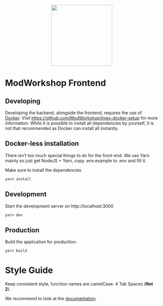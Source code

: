 <p align="center"><a href="https://modworkshop.net" target="_blank"><img src="https://modworkshop.net/assets/mws_logo_white.svg" width="200"></a></p>

# ModWorkshop Frontend

## Developing
Developing the backend, alongside the frontend, requires the use of [Docker](https://www.docker.com/).
Visit https://github.com/ModWorkshop/mws-docker-setup for more information.
While it is possible to install all dependencies by yourself, it is not that recommended as Docker can install all instantly.

## Docker-less installation
There isn't too much special things to do for the front-end.
We use Yarn mainly so just get NodeJS + Yarn, copy .env.example to .env and fill it.

Make sure to install the dependencies
```bash
yarn install
```

## Development
Start the development server on http://localhost:3000

```bash
yarn dev
```

## Production

Build the application for production:

```bash
yarn build
```

# Style Guide
Keep consistent style, function names are camelCase. 4 Tab Spaces (**Not 2**).


We recommend to look at the [documentation](https://nuxt.com).
